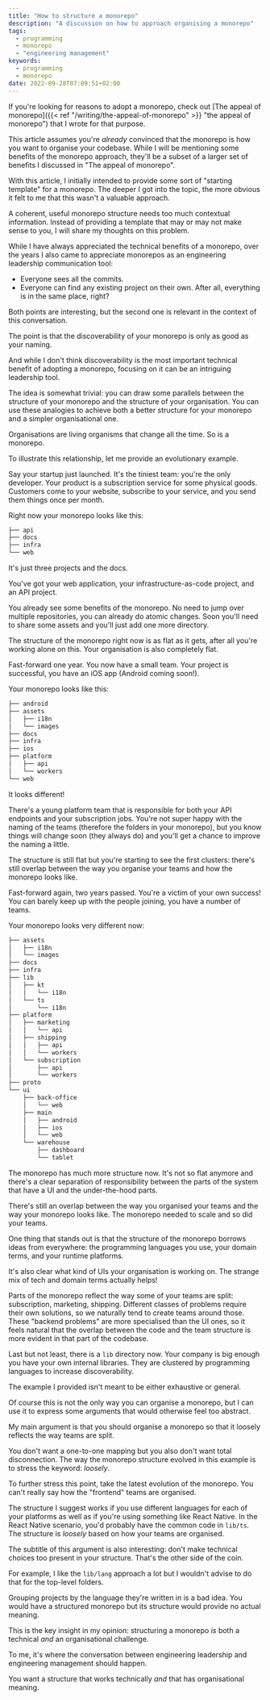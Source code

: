 ```yaml
---
title: "How to structure a monorepo"
description: "A discussion on how to approach organising a monorepo"
tags:
  - programming
  - monorepo
  - "engineering management"
keywords:
  - programming
  - monorepo
date: 2022-09-28T07:09:51+02:00
---
```


If you're looking for reasons to adopt a monorepo, check out
[The appeal of monorepo]({{< ref "/writing/the-appeal-of-monorepo" >}} "the
appeal of monorepo") that I wrote for that purpose.

This article assumes you're _already_ convinced that the monorepo is how you
want to organise your codebase. While I will be mentioning some benefits of the
monorepo approach, they'll be a subset of a larger set of benefits I discussed
in "The appeal of monorepo".

With this article, I initially intended to provide some sort of "starting
template" for a monorepo. The deeper I got into the topic, the more obvious it
felt to me that this wasn't a valuable approach.

A coherent, useful monorepo structure needs too much contextual information.
Instead of providing a template that may or may not make sense to you, I will
share my thoughts on this problem.

While I have always appreciated the technical benefits of a monorepo, over the
years I also came to appreciate monorepos as an engineering leadership
communication tool:

- Everyone sees all the commits.
- Everyone can find any existing project on their own. After all, everything is
  in the same place, right?

Both points are interesting, but the second one is relevant in the context of
this conversation.

The point is that the discoverability of your monorepo is only as good as your
naming.

And while I don't think discoverability is the most important technical benefit
of adopting a monorepo, focusing on it can be an intriguing leadership tool.

The idea is somewhat trivial: you can draw some parallels between the structure
of your monorepo and the structure of your organisation. You can use these
analogies to achieve both a better structure for your monorepo and a simpler
organisational one.

Organisations are living organisms that change all the time. So is a monorepo.

To illustrate this relationship, let me provide an evolutionary example.

Say your startup just launched. It's the tiniest team: you're the only
developer. Your product is a subscription service for some physical goods.
Customers come to your website, subscribe to your service, and you send them
things once per month.

Right now your monorepo looks like this:

```sh
├── api
├── docs
├── infra
└── web
```

It's just three projects and the docs.

You've got your web application, your infrastructure-as-code project, and an API
project.

You already see some benefits of the monorepo. No need to jump over multiple
repositories, you can already do atomic changes. Soon you'll need to share some
assets and you'll just add one more directory.

The structure of the monorepo right now is as flat as it gets, after all you're
working alone on this. Your organisation is also completely flat.

Fast-forward one year. You now have a small team. Your project is successful,
you have an iOS app (Android coming soon!).

Your monorepo looks like this:

```sh
├── android
├── assets
│   ├── i18n
│   └── images
├── docs
├── infra
├── ios
├── platform
│   ├── api
│   └── workers
└── web
```

It looks different!

There's a young platform team that is responsible for both your API endpoints
and your subscription jobs. You're not super happy with the naming of the teams
(therefore the folders in your monorepo), but you know things will change soon
(they always do) and you'll get a chance to improve the naming a little.

The structure is still flat but you're starting to see the first clusters:
there's still overlap between the way you organise your teams and how the
monorepo looks like.

Fast-forward again, two years passed. You're a victim of your own success! You
can barely keep up with the people joining, you have a number of teams.

Your monorepo looks very different now:

```sh
├── assets
│   ├── i18n
│   └── images
├── docs
├── infra
├── lib
│   ├── kt
│   │   └── i18n
│   └── ts
│       └── i18n
├── platform
│   ├── marketing
│   │   └── api
│   ├── shipping
│   │   ├── api
│   │   └── workers
│   └── subscription
│       ├── api
│       └── workers
├── proto
└── ui
    ├── back-office
    │   └── web
    ├── main
    │   ├── android
    │   ├── ios
    │   └── web
    └── warehouse
        ├── dashboard
        └── tablet
```

The monorepo has much more structure now. It's not so flat anymore and there's a
clear separation of responsibility between the parts of the system that have a
UI and the under-the-hood parts.

There's still an overlap between the way you organised your teams and the way
your monorepo looks like. The monorepo needed to scale and so did your teams.

One thing that stands out is that the structure of the monorepo borrows ideas
from everywhere: the programming languages you use, your domain terms, and your
runtime platforms.

It's also clear what kind of UIs your organisation is working on. The strange
mix of tech and domain terms actually helps!

Parts of the monorepo reflect the way some of your teams are split:
subscription, marketing, shipping. Different classes of problems require their
own solutions, so we naturally tend to create teams around those. These "backend
problems" are more specialised than the UI ones, so it feels natural that the
overlap between the code and the team structure is more evident in that part of
the codebase.

Last but not least, there is a `lib` directory now. Your company is big enough
you have your own internal libraries. They are clustered by programming
languages to increase discoverability.

The example I provided isn't meant to be either exhaustive or general.

Of course this is not the only way you can organise a monorepo, but I can use it
to express some arguments that would otherwise feel too abstract.

My main argument is that you should organise a monorepo so that it loosely
reflects the way teams are split.

You don't want a one-to-one mapping but you also don't want total disconnection.
The way the monorepo structure evolved in this example is to stress the keyword:
_loosely_.

To further stress this point, take the latest evolution of the monorepo. You
can't really say how the "frontend" teams are organised.

The structure I suggest works if you use different languages for each of your
platforms as well as if you're using something like React Native. In the React
Native scenario, you'd probably have the common code in `lib/ts`. The structure
is _loosely_ based on how your teams are organised.

The subtitle of this argument is also interesting: don't make technical choices
too present in your structure. That's the other side of the coin.

For example, I like the `lib/lang` approach a lot but I wouldn't advise to do
that for the top-level folders.

Grouping projects by the language they're written in is a bad idea. You would
have a structured monorepo but its structure would provide no actual meaning.

This is the key insight in my opinion: structuring a monorepo _is_ both a
technical _and_ an organisational challenge.

To me, it's where the conversation between engineering leadership and
engineering management should happen.

You want a structure that works technically _and_ that has organisational
meaning.
